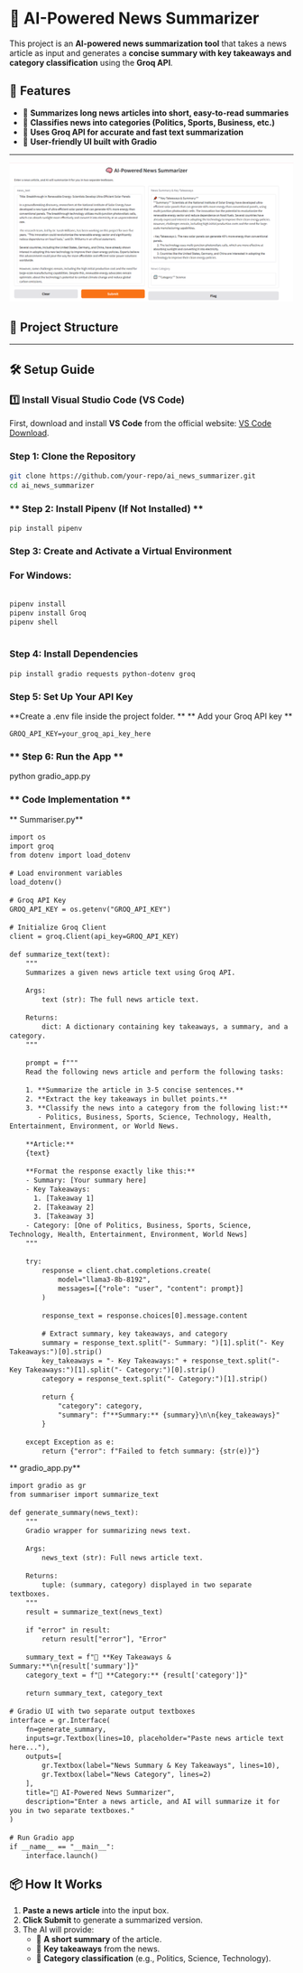 # 📰 AI-Powered News Summarizer

This project is an **AI-powered news summarization tool** that takes a news article as input and generates a **concise summary with key takeaways and category classification** using the **Groq API**.

## 🚀 Features
- 📌 **Summarizes long news articles into short, easy-to-read summaries**
- 📌 **Classifies news into categories (Politics, Sports, Business, etc.)**
- 📌 **Uses Groq API for accurate and fast text summarization**
- 📌 **User-friendly UI built with Gradio**

---
![Medical Advice Engine Diagram](news.PNG)


## 📂 Project Structure

---

## 🛠️ **Setup Guide**
### 1️⃣ Install Visual Studio Code (VS Code)
First, download and install **VS Code** from the official website: [VS Code Download](https://code.visualstudio.com/).


### **Step 1: Clone the Repository**
```bash
git clone https://github.com/your-repo/ai_news_summarizer.git
cd ai_news_summarizer
```
### ** Step 2: Install Pipenv (If Not Installed) ** 
```
pip install pipenv
```

### **Step 3: Create and Activate a Virtual Environment**

### For Windows:
```

pipenv install
pipenv install Groq
pipenv shell


```
### **Step 4: Install Dependencies**
```
pip install gradio requests python-dotenv groq
```



### **Step 5: Set Up Your API Key**
**Create a .env file inside the project folder. **
** Add your Groq API key ** 
```
GROQ_API_KEY=your_groq_api_key_here
```
### ** Step 6: Run the App **
python gradio_app.py


### ** Code Implementation **
** Summariser.py**
```
import os
import groq
from dotenv import load_dotenv

# Load environment variables
load_dotenv()

# Groq API Key
GROQ_API_KEY = os.getenv("GROQ_API_KEY")

# Initialize Groq Client
client = groq.Client(api_key=GROQ_API_KEY)

def summarize_text(text):
    """
    Summarizes a given news article text using Groq API.

    Args:
        text (str): The full news article text.

    Returns:
        dict: A dictionary containing key takeaways, a summary, and a category.
    """

    prompt = f"""
    Read the following news article and perform the following tasks:
    
    1. **Summarize the article in 3-5 concise sentences.**
    2. **Extract the key takeaways in bullet points.**
    3. **Classify the news into a category from the following list:**
       - Politics, Business, Sports, Science, Technology, Health, Entertainment, Environment, or World News.

    **Article:**
    {text}

    **Format the response exactly like this:**
    - Summary: [Your summary here]
    - Key Takeaways: 
      1. [Takeaway 1]
      2. [Takeaway 2]
      3. [Takeaway 3]
    - Category: [One of Politics, Business, Sports, Science, Technology, Health, Entertainment, Environment, World News]
    """

    try:
        response = client.chat.completions.create(
            model="llama3-8b-8192",
            messages=[{"role": "user", "content": prompt}]
        )

        response_text = response.choices[0].message.content

        # Extract summary, key takeaways, and category
        summary = response_text.split("- Summary: ")[1].split("- Key Takeaways:")[0].strip()
        key_takeaways = "- Key Takeaways:" + response_text.split("- Key Takeaways:")[1].split("- Category:")[0].strip()
        category = response_text.split("- Category:")[1].strip()

        return {
            "category": category, 
            "summary": f"**Summary:** {summary}\n\n{key_takeaways}"
        }

    except Exception as e:
        return {"error": f"Failed to fetch summary: {str(e)}"}

```
** gradio_app.py**
```
import gradio as gr
from summariser import summarize_text

def generate_summary(news_text):
    """
    Gradio wrapper for summarizing news text.
    
    Args:
        news_text (str): Full news article text.
        
    Returns:
        tuple: (summary, category) displayed in two separate textboxes.
    """
    result = summarize_text(news_text)
    
    if "error" in result:
        return result["error"], "Error"

    summary_text = f"📌 **Key Takeaways & Summary:**\n{result['summary']}"
    category_text = f"📰 **Category:** {result['category']}"

    return summary_text, category_text

# Gradio UI with two separate output textboxes
interface = gr.Interface(
    fn=generate_summary,
    inputs=gr.Textbox(lines=10, placeholder="Paste news article text here..."),
    outputs=[
        gr.Textbox(label="News Summary & Key Takeaways", lines=10), 
        gr.Textbox(label="News Category", lines=2)
    ],
    title="🧠 AI-Powered News Summarizer",
    description="Enter a news article, and AI will summarize it for you in two separate textboxes."
)

# Run Gradio app
if __name__ == "__main__":
    interface.launch()

```

## 📦 How It Works
1. **Paste a news article** into the input box.
2. **Click Submit** to generate a summarized version.
3. The AI will provide:
   - 📌 **A short summary** of the article.
   - 📌 **Key takeaways** from the news.
   - 📌 **Category classification** (e.g., Politics, Science, Technology).



